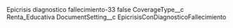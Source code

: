 <?xml version="1.0" encoding="UTF-8"?>
<CustomMetadata xmlns="http://soap.sforce.com/2006/04/metadata" xmlns:xsi="http://www.w3.org/2001/XMLSchema-instance" xmlns:xsd="http://www.w3.org/2001/XMLSchema">
    <label>Epicrisis diagnostico fallecimiento-33</label>
    <protected>false</protected>
    <values>
        <field>CoverageType__c</field>
        <value xsi:type="xsd:string">Renta_Educativa</value>
    </values>
    <values>
        <field>DocumentSetting__c</field>
        <value xsi:type="xsd:string">EpicrisisConDiagnosticoFallecimiento</value>
    </values>
</CustomMetadata>
